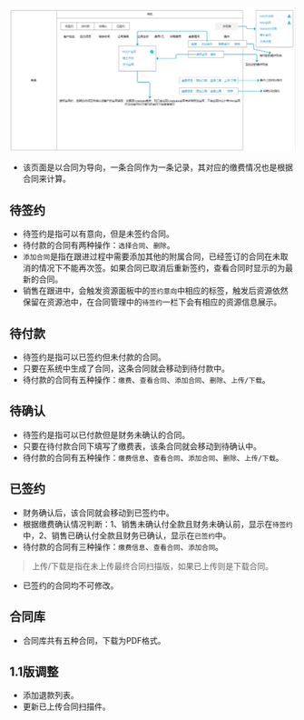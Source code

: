 ![](/assets/签约管理.png)

- 该页面是以合同为导向，一条合同作为一条记录，其对应的缴费情况也是根据合同来计算。

## 待签约

- 待签约是指可以有意向，但是未签约合同。
- 待付款的合同有两种操作：`选择合同`、`删除`。
- `添加合同`是指在跟进过程中需要添加其他的附属合同，已经签订的合同在未取消的情况下不能再次签。如果合同已取消后重新签约，查看合同时显示的为最新的合同。
- 销售在跟进中，会触发资源面板中的`签约意向`中相应的标签，触发后资源依然保留在资源池中，在合同管理中的`待签约`一栏下会有相应的资源信息展示。

## 待付款

- 待签约是指可以已签约但未付款的合同。
- 只要在系统中生成了合同，这条合同就会移动到待付款中。
- 待付款的合同有五种操作：`缴费`、`查看合同`、`添加合同`、`删除`、`上传/下载`。

## 待确认

- 待签约是指可以已付款但是财务未确认的合同。
- 只要在待付款合同下填写了缴费表，该条合同就会移动到待确认中。
- 待付款的合同有五种操作：`缴费信息`、`查看合同`、`添加合同`、`删除`、`上传/下载`。

## 已签约

- 财务确认后，该合同就会移动到已签约中。
- 根据缴费确认情况判断：1、销售未确认付全款且财务未确认前，显示在`待签约`中，2、销售已确认付全款且财务已确认，显示在`已签约`中。
- 待付款的合同有三种操作：`缴费信息`、`查看合同`、`添加合同`。
>上传/下载是指在未上传最终合同扫描版，如果已上传则是下载合同。
- 已签约的合同均不可修改。

## 合同库

- 合同库共有五种合同，下载为PDF格式。


## 1.1版调整

- 添加退款列表。
- 更新已上传合同扫描件。